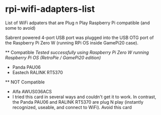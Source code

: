 # rpi-wifi-adapters-list
List of WiFi adpaters that are Plug n Play Raspberry Pi compatible (and some to avoid)

Sabrent powered 4-port USB port was plugged into the USB OTG port of the Raspberry Pi Zero W (running RPi OS inside GamePi20 case).

** Compatible
*Tested successfully using Raspberry Pi Zero W running Raspberry Pi OS (RetroPie / GamePi20 edition)*
- Panda PAU06
- Eastech RALINK RT5370

** NOT Compatible
- Alfa AWUS036ACS
 - I tried this card in several ways and couldn't get it to work.  In contrast, the Panda PAU06 and RALINK RT5370 are plug N play (instantly recognized, useable, and connect to WiFi).  Avoid this card
